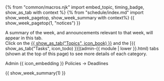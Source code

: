 {% from "common/macros.njk" import embed_topic, timing_badge, show_as_tab with context %}
{% from "schedule/index.md" import show_week_pagetop, show_week_summary with context%}
{{ show_week_pagetop(1, "notices") }}

<box type="info" dismissible>

A summary of the week, and announcements relevant to that week, will appear in this tab.<br>Click on the [{{ show_as_tab("Topics", icon_book) }}](topics.html) and the [{{ show_as_tab("Tasks", icon_todo) }}](admin-{{ module | lower }}.html) tabs (shown at the top of this page) to see more details of each category.
</box>

<panel type="warning" expanded no-close>
<span slot="header">

Admin {{ icon_embedding }} Policies → Deadlines
</span>
<include src="../../admin/index-tic2002.md#deadlines-info" />
</panel>
<p/>

{{ show_week_summary(1) }}